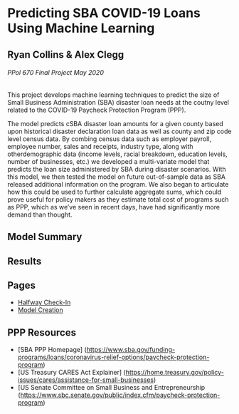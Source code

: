 # Predicting SBA COVID-19 Loans Using Machine Learning
## Ryan Collins & Alex Clegg
###### PPol 670 Final Project May 2020

This project develops machine learning techniques to predict the size of Small Business Administration (SBA) disaster
loan needs at the coutny level related to the COVID-19 Paycheck Protection Program (PPP).

The model predicts cSBA disaster loan amounts for a given county based upon historical disaster declaration loan data as well as 
county and zip code level census data. By combing census data such as employer payroll, employee number, sales and receipts, 
industry type, along with otherdemographic data (income levels, racial breakdown, education levels, number of businesses, 
etc.) we developed a multi-variate model that predicts the loan size administered by SBA during disaster scenarios. 
With this model, we then tested the model on future out-of-sample data as SBA released additional information on the program. 
We also began to articulate how this could be used to further calculate aggregate sums, which could prove
useful for policy makers as they estimate total cost of programs such as PPP, which as we’ve seen in recent
days, have had significantly more demand than thought.

## Model Summary


## Results




## Pages
* [Halfway Check-In](https://afclegg.github.io/final_project_repo/final.project)
* [Model Creation](https://afclegg.github.io/final_project_repo/final.project1)

## PPP Resources
* [SBA PPP Homepage] (https://www.sba.gov/funding-programs/loans/coronavirus-relief-options/paycheck-protection-program)
* [US Treasury CARES Act Explainer] (https://home.treasury.gov/policy-issues/cares/assistance-for-small-businesses)
* [US Senate Committee on Small Business and Entrepreneurship (https://www.sbc.senate.gov/public/index.cfm/paycheck-protection-program)
